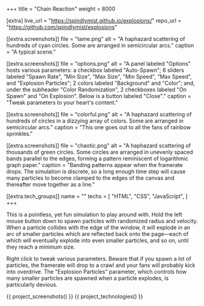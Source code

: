 +++
title = "Chain Reaction"
weight = 8000

[extra]
live_url = "https://spindlymist.github.io/explosions/"
repo_url = "https://github.com/spindlymist/explosions"

[[extra.screenshots]]
file = "tame.png"
alt = "A haphazard scattering of hundreds of cyan circles. Some are arranged in semicircular arcs."
caption = "A typical scene."

[[extra.screenshots]]
file = "options.png"
alt = "A panel labeled \"Options\" hosts various parameters: a checkbox labeled \"Auto-Spawn\"; 6 sliders labeled \"Spawn Rate\", \"Min Size\", \"Max Size\", \"Min Speed\", \"Max Speed\", and \"Explosion Particles\"; 2 colors labeled \"Background\" and \"Color\"; and, under the subheader \"Color Randomization\", 2 checkboxes labeled \"On Spawn\" and \"On Explosion\". Below is a button labeled \"Close\"."
caption = "Tweak parameters to your heart's content."

[[extra.screenshots]]
file = "colorful.png"
alt = "A haphazard scattering of hundreds of circles in a dizzying array of colors. Some are arranged in semicircular arcs."
caption = "This one goes out to all the fans of rainbow sprinkles."

[[extra.screenshots]]
file = "chaotic.png"
alt = "A haphazard scattering of thousands of green circles. Some circles are arranged in unevenly spaced bands parallel to the edges, forming a pattern reminiscent of logarithmic graph paper."
caption = "Banding patterns appear when the framerate drops. The simulation is discrete, so a long enough time step will cause many particles to become clamped to the edges of the canvas and thereafter move together as a line."

[[extra.tech_groups]]
name = ""
techs = [
    "HTML",
    "CSS",
    "JavaScript",
]
+++

This is a pointless, yet fun simulation to play around with. Hold the left mouse button down to spawn particles with randomized radius and velocity. When a particle collides with the edge of the window, it will explode in an arc of smaller particles which are reflected back onto the page—each of which will eventually explode into even smaller particles, and so on, until they reach a minimum size.

Right click to tweak various parameters. Beware that if you spawn a lot of particles, the framerate will drop to a crawl and your fans will probably kick into overdrive. The "Explosion Particles" parameter, which controls how many smaller particles are spawned when a particle explodes, is particularly devious.

{{ project_screenshots() }}
{{ project_technologies() }}
